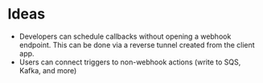 # Ideas

- Developers can schedule callbacks without opening a webhook endpoint. This can be done via a reverse tunnel created from the client app.
- Users can connect triggers to non-webhook actions (write to SQS, Kafka, and more)

